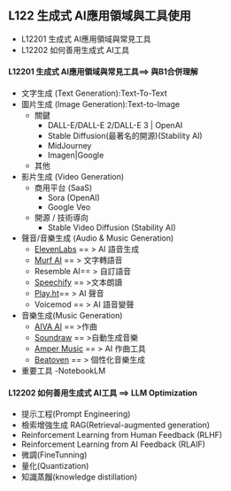 ## L122 生成式 AI應用領域與工具使用
- L12201 生成式 AI應用領域與常見工具
- L12202 如何善用生成式 AI工具
#### L12201 生成式 AI應用領域與常見工具==> 與B1合併理解
- 文字生成 (Text Generation):Text-To-Text
- 圖片生成 (Image Generation):Text-to-Image
  - 關鍵
    - DALL-E/DALL-E 2/DALL-E 3 | OpenAI
    - Stable Diffusion(最著名的開源)(Stability AI)
    - MidJourney
    - Imagen|Google
  - 其他 
- 影片生成 (Video Generation)
  - 商用平台 (SaaS)
    - Sora (OpenAI)
    - Google Veo
  - 開源 / 技術導向
    - Stable Video Diffusion (Stability AI)
- 聲音/音樂生成 (Audio & Music Generation)
  - [ElevenLabs](https://elevenlabs.io/) == > AI 語音生成
  - [Murf AI](https://murf.ai/)	== > 文字轉語音
  - Resemble AI== >	自訂語音
  - [Speechify](https://speechify.com/)	== >文本朗讀
  - [Play.ht](https://play.ht/)== >	AI 聲音
  - Voicemod	== > AI 語音變聲
- 音樂生成(Music Generation)
  - [AIVA	AI](https://www.aiva.ai/) == >作曲
  - [Soundraw](https://soundraw.io/)	== >自動生成音樂
  - [Amper Music](https://ampermusic.ai/) == >	AI 作曲工具
  - [Beatoven](https://www.beatoven.ai/) == >	個性化音樂生成
- 重要工具
  -NotebookLM 

#### L12202 如何善用生成式 AI工具 ==> LLM Optimization
- 提示工程(Prompt Engineering)
- 檢索增強生成 RAG(Retrieval-augmented generation)
- Reinforcement Learning from Human Feedback (RLHF)
- Reinforcement Learning from AI Feedback (RLAIF)
- 微調(FineTunning)
- 量化(Quantization)
- 知識蒸餾(knowledge distillation)


